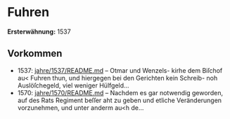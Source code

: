 # Fuhren

**Ersterwähnung:** 1537

## Vorkommen
- 1537: [jahre/1537/README.md](../jahre/1537/README.md) – Otmar und Wenzels-
kirhe dem Biſchof au< Fuhren thun, und hiergegen bei
den Gerichten kein Schreib- noh Auslöſchegeld, viel weniger
Hülfgeld...
- 1570: [jahre/1570/README.md](../jahre/1570/README.md) – Nachdem es gar notwendig geworden, auf des Rats
Regiment beſſer aht zu geben und etliche Veränderungen
vorzunehmen, und unter anderm au<h de...
